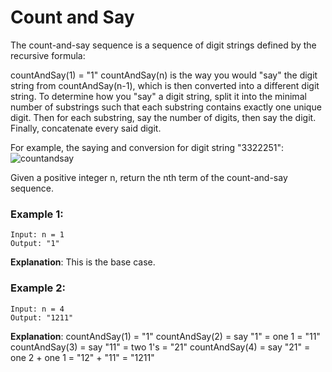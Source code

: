# Count and Say
 
The count-and-say sequence is a sequence of digit strings defined by the recursive formula:

countAndSay(1) = "1"
countAndSay(n) is the way you would "say" the digit string from countAndSay(n-1), which is then converted into a different digit string.
To determine how you "say" a digit string, split it into the minimal number of substrings such that each substring contains exactly one unique digit. Then for each substring, say the number of digits, then say the digit. Finally, concatenate every said digit.

For example, the saying and conversion for digit string "3322251":
![countandsay](https://github.com/Aishwariyaa-Anand/Competitive-Coding/assets/124241367/34fe388b-3d6e-49a4-ab89-ff4f5012b2c7)


Given a positive integer n, return the nth term of the count-and-say sequence.

 
### Example 1:
```
Input: n = 1
Output: "1"
```
**Explanation**: This is the base case.


### Example 2:
```
Input: n = 4
Output: "1211"
```
**Explanation**:
countAndSay(1) = "1"
countAndSay(2) = say "1" = one 1 = "11"
countAndSay(3) = say "11" = two 1's = "21"
countAndSay(4) = say "21" = one 2 + one 1 = "12" + "11" = "1211"
